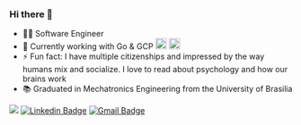 ### Hi there 👋
- 👨‍💻 Software Engineer
- 🔭 Currently working with Go & GCP <img src="https://user-images.githubusercontent.com/19367012/209083814-23ab5028-0791-45d5-abe2-90c56aca9060.png" alt="drawing" width="20"/> <img src="https://user-images.githubusercontent.com/19367012/209085088-acb8d459-404b-4558-a742-cb8b68ce6aaa.png" alt="drawing" width="20"/>
- ⚡ Fun fact: I have multiple citizenships and impressed by the way humans mix and socialize. I love to read about psychology and how our brains work 
- 📚 Graduated in Mechatronics Engineering from the University of Brasilia

![](https://komarev.com/ghpvc/?username=abdullah-zaiter&color=blueviolet) 
[![Linkedin Badge](https://img.shields.io/badge/-LinkedIn-blue?style=flat-square&logo=Linkedin&logoColor=white&link=https://www.linkedin.com/in/abdullah-zaiter/)](https://www.linkedin.com/in/zaitera/) 
[![Gmail Badge](https://img.shields.io/badge/-Gmail-c14438?style=flat-square&logo=Gmail&logoColor=white&link=mailto:abdu.zaiter@gmail.com)](mailto:abdu.zaiter@gmail.com)
